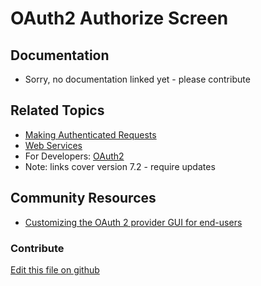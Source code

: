# OAuth2 Authorize Screen

## Documentation

* Sorry, no documentation linked yet - please contribute

## Related Topics

* [Making Authenticated Requests](https://portal.liferay.dev/docs/7-2/frameworks/-/knowledge_base/f/making-authenticated-requests)
* [Web Services](https://portal.liferay.dev/docs/7-2/frameworks/-/knowledge_base/f/web-services)
* For Developers: [OAuth2](https://portal.liferay.dev/docs/7-2/deploy/-/knowledge_base/d/oauth-2-0)
* Note: links cover version 7.2 - require updates

## Community Resources

* [Customizing the OAuth 2 provider GUI for end-users](https://liferay.dev/blogs/-/blogs/customizing-the-oauth-2-provider-gui-for-end-users)

### Contribute

[Edit this file on github](https://github.com/olafk/controlpanel-documentation-docs/blob/master/md/73en/com_liferay_configuration_admin_web_portlet_InstanceSettingsPortlet/com.liferay.oauth2.provider.rest.internal.endpoint.authorize.configuration.AuthorizeScreenConfiguration.md)
